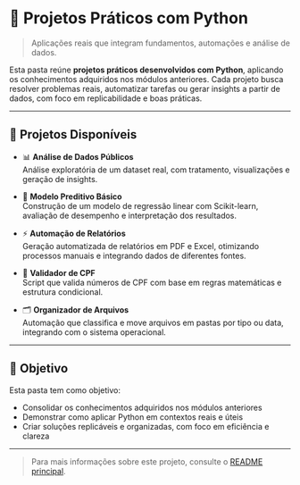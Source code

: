 # 🚀 Projetos Práticos com Python  
> Aplicações reais que integram fundamentos, automações e análise de dados.

Esta pasta reúne **projetos práticos desenvolvidos com Python**, aplicando os conhecimentos adquiridos nos módulos anteriores. Cada projeto busca resolver problemas reais, automatizar tarefas ou gerar insights a partir de dados, com foco em replicabilidade e boas práticas.

---

## 📁 Projetos Disponíveis

- 📊 **Análise de Dados Públicos**  
  Análise exploratória de um dataset real, com tratamento, visualizações e geração de insights.

- 🤖 **Modelo Preditivo Básico**  
  Construção de um modelo de regressão linear com Scikit-learn, avaliação de desempenho e interpretação dos resultados.

- ⚡ **Automação de Relatórios**  
  Geração automatizada de relatórios em PDF e Excel, otimizando processos manuais e integrando dados de diferentes fontes.

- 🧾 **Validador de CPF**  
  Script que valida números de CPF com base em regras matemáticas e estrutura condicional.

- 🗂️ **Organizador de Arquivos**  
  Automação que classifica e move arquivos em pastas por tipo ou data, integrando com o sistema operacional.

---

## 🎯 Objetivo

Esta pasta tem como objetivo:

- Consolidar os conhecimentos adquiridos nos módulos anteriores  
- Demonstrar como aplicar Python em contextos reais e úteis  
- Criar soluções replicáveis e organizadas, com foco em eficiência e clareza

---

> Para mais informações sobre este projeto, consulte o [README principal](../README.md).
